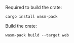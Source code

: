 
Required to build the crate:

`cargo install wasm-pack`

Build the crate:

`wasm-pack build --target web`
